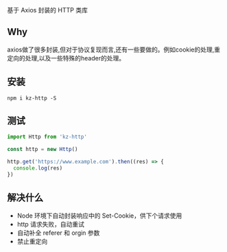基于 Axios 封装的 HTTP 类库

## Why

axios做了很多封装,但对于协议复现而言,还有一些要做的。例如cookie的处理,重定向的处理,以及一些特殊的header的处理。


## 安装

```
npm i kz-http -S
```

## 测试

```js
import Http from 'kz-http'

const http = new Http()

http.get('https://www.example.com').then((res) => {
  console.log(res)
})
```

## 解决什么

- Node 环境下自动封装响应中的 Set-Cookie，供下个请求使用
- http 请求失败，自动重试
- 自动补全 referer 和 orgin 参数
- 禁止重定向
